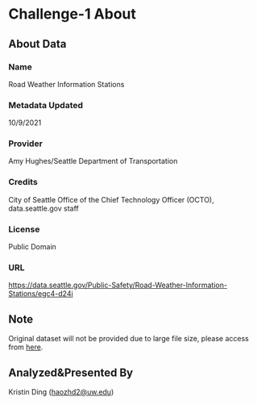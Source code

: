 # Challenge-1 About	

## About Data
### Name	
Road Weather Information Stations
### Metadata Updated	
10/9/2021
### Provider
Amy Hughes/Seattle Department of Transportation
### Credits	
City of Seattle Office of the Chief Technology Officer (OCTO), data.seattle.gov staff
### License	
Public Domain
### URL	
https://data.seattle.gov/Public-Safety/Road-Weather-Information-Stations/egc4-d24i

## Note
Original dataset will not be provided due to large file size, please access from [here](https://data.seattle.gov/Public-Safety/Road-Weather-Information-Stations/egc4-d24i).

## Analyzed&Presented By	
Kristin Ding (haozhd2@uw.edu)